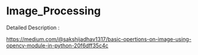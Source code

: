 # Image_Processing

Detailed Description :

https://medium.com/@sakshijadhav1317/basic-opertions-on-image-using-opencv-module-in-python-20f6dff35c4c

